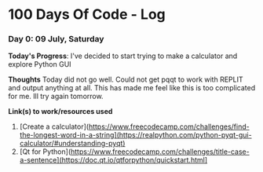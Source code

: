 # 100 Days Of Code - Log
<!--
### Day 0: February 30, 2016 (Example 1)
##### (delete me or comment me out)

**Today's Progress**: Fixed CSS, worked on canvas functionality for the app.

**Thoughts:** I really struggled with CSS, but, overall, I feel like I am slowly getting better at it. Canvas is still new for me, but I managed to figure out some basic functionality.

**Link to work:** [Calculator App](http://www.example.com)

### Day 0: February 30, 2016 (Example 2)
##### (delete me or comment me out)

**Today's Progress**: Fixed CSS, worked on canvas functionality for the app.

**Thoughts**: I really struggled with CSS, but, overall, I feel like I am slowly getting better at it. Canvas is still new for me, but I managed to figure out some basic functionality.

**Link(s) to work**: [Calculator App](http://www.example.com)
-->

### Day 0: 09 July, Saturday

**Today's Progress**: I've decided to start trying to make a calculator and explore Python GUI

**Thoughts** Today did not go well. Could not get pqqt to work with REPLIT and output anything at all. This has made me feel like this is too complicated for me. Ill try again tomorrow.

**Link(s) to work/resources used**
1. [Create a calculator](https://www.freecodecamp.com/challenges/find-the-longest-word-in-a-string](https://realpython.com/python-pyqt-gui-calculator/#understanding-pyqt)
2. [Qt for Python](https://www.freecodecamp.com/challenges/title-case-a-sentence](https://doc.qt.io/qtforpython/quickstart.html]
